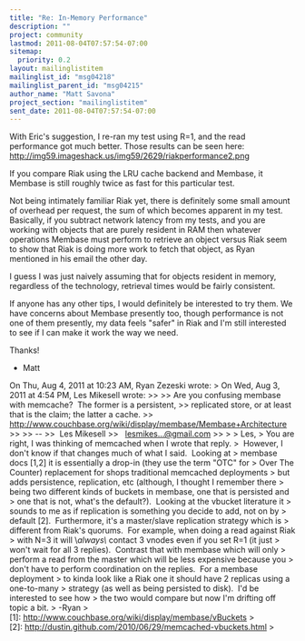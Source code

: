 ```yaml
---
title: "Re: In-Memory Performance"
description: ""
project: community
lastmod: 2011-08-04T07:57:54-07:00
sitemap:
  priority: 0.2
layout: mailinglistitem
mailinglist_id: "msg04218"
mailinglist_parent_id: "msg04215"
author_name: "Matt Savona"
project_section: "mailinglistitem"
sent_date: 2011-08-04T07:57:54-07:00
---
```



With Eric's suggestion, I re-ran my test using R=1, and the read
performance got much better. Those results can be seen here:
http://img59.imageshack.us/img59/2629/riakperformance2.png

If you compare Riak using the LRU cache backend and Membase, it
Membase is still roughly twice as fast for this particular test.

Not being intimately familiar Riak yet, there is definitely some small
amount of overhead per request, the sum of which becomes apparent in
my test. Basically, if you subtract network latency from my tests, and
you are working with objects that are purely resident in RAM then
whatever operations Membase must perform to retrieve an object versus
Riak seem to show that Riak is doing more work to fetch that object,
as Ryan mentioned in his email the other day.

I guess I was just naively assuming that for objects resident in
memory, regardless of the technology, retrieval times would be fairly
consistent.

If anyone has any other tips, I would definitely be interested to try
them. We have concerns about Membase presently too, though performance
is not one of them presently, my data feels "safer" in Riak and I'm
still interested to see if I can make it work the way we need.

Thanks!

- Matt

On Thu, Aug 4, 2011 at 10:23 AM, Ryan Zezeski  wrote:
&gt; On Wed, Aug 3, 2011 at 4:54 PM, Les Mikesell  wrote:
&gt;&gt;
&gt;&gt; Are you confusing membase with memcache?  The former is a persistent,
&gt;&gt; replicated store, or at least that is the claim; the latter a cache.
&gt;&gt; http://www.couchbase.org/wiki/display/membase/Membase+Architecture
&gt;&gt;
&gt;&gt; --
&gt;&gt;  Les Mikesell
&gt;&gt;   lesmikes...@gmail.com
&gt;&gt;
&gt;
&gt; Les,
&gt; You are right, I was thinking of memcached when I wrote that reply.
&gt;  However, I don't know if that changes much of what I said.  Looking at
&gt; membase docs [1,2] it is essentially a drop-in (they use the term "OTC" for
&gt; Over The Counter) replacement for shops traditional memcached deployments
&gt; but adds persistence, replication, etc (although, I thought I remember there
&gt; being two different kinds of buckets in membase, one that is persisted and
&gt; one that is not, what's the default?).  Looking at the vbucket literature it
&gt; sounds to me as if replication is something you decide to add, not on by
&gt; default [2].  Furthermore, it's a master/slave replication strategy which is
&gt; different from Riak's quorums.  For example, when doing a read against Riak
&gt; with N=3 it will \\_always\\_ contact 3 vnodes even if you set R=1 (it just
&gt; won't wait for all 3 replies).  Contrast that with membase which will only
&gt; perform a read from the master which will be less expensive because you
&gt; don't have to perform coordination on the replies.  For a membase deployment
&gt; to kinda look like a Riak one it should have 2 replicas using a one-to-many
&gt; strategy (as well as being persisted to disk).  I'd be interested to see how
&gt; the two would compare but now I'm drifting off topic a bit.
&gt; -Ryan
&gt; [1]: http://www.couchbase.org/wiki/display/membase/vBuckets
&gt; [2]: http://dustin.github.com/2010/06/29/memcached-vbuckets.html
&gt;
